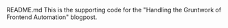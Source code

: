 README.md
This is the supporting code for the "Handling the Gruntwork of Frontend Automation" blogpost.




